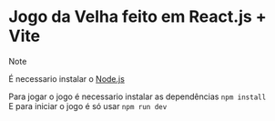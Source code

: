 # Jogo da Velha feito em React.js + Vite  

> [!NOTE]
> É necessario instalar o [Node.js](https://nodejs.org/pt/download)

Para jogar o jogo é necessario instalar as dependências `npm install`  
E para iniciar o jogo é só usar `npm run dev`
